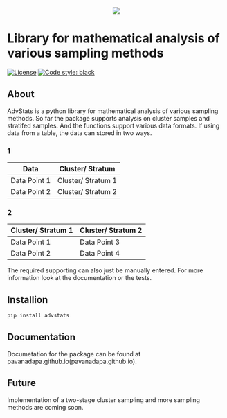 <div align="center">
  <img src="https://pavanadapa.github.io/Images/AdvStatslogo.png"><br>
</div>

# Library for mathematical analysis of various sampling methods

[![License](https://img.shields.io/badge/license-MIT-green)](https://github.com/pavanadapa/advstats/blob/main/LICENSE)
[![Code style: black](https://img.shields.io/badge/code%20style-black-000000.svg)](https://github.com/psf/black)

## About

AdvStats is a python library for mathematical analysis of various sampling methods. So far the package supports analysis on cluster samples and stratifed samples. And the functions support various data formats. If using data from a table, the data can stored in two ways.

### 1

| Data          | Cluster/ Stratum   |
| ------------- | ------------------ |
| Data Point 1  | Cluster/ Stratum 1 |
| Data Point 2  | Cluster/ Stratum 2 |

### 2

| Cluster/ Stratum 1 | Cluster/ Stratum 2 |
| ------------------ | ------------------ |
| Data Point 1       | Data Point 3       |
| Data Point 2       | Data Point 4       |

The required supporting can also just be manually entered. For more information look at the documentation or the tests. 

## Installion

```sh
pip install advstats
```

## Documentation

Documetation for the package can be found at pavanadapa.github.io(pavanadapa.github.io).

## Future
Implementation of a two-stage cluster sampling and more sampling methods are coming soon. 
